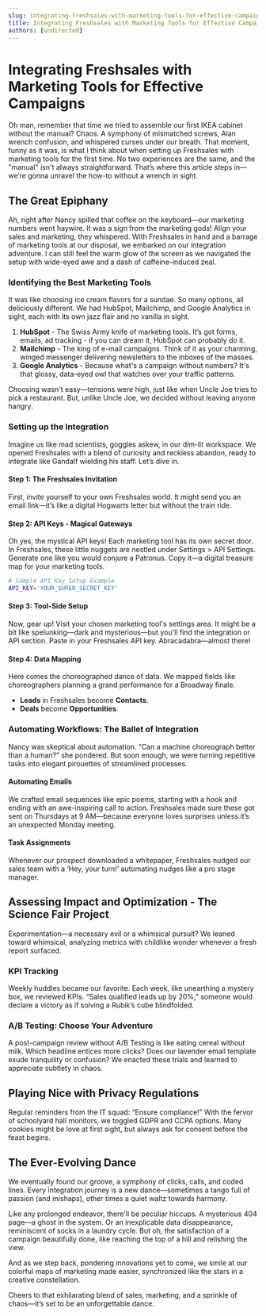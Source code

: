 ```yaml
---
slug: integrating-freshsales-with-marketing-tools-for-effective-campaigns
title: Integrating Freshsales with Marketing Tools for Effective Campaigns
authors: [undirected]
---
```



# Integrating Freshsales with Marketing Tools for Effective Campaigns

Oh man, remember that time we tried to assemble our first IKEA cabinet without the manual? Chaos. A symphony of mismatched screws, Alan wrench confusion, and whispered curses under our breath. That moment, funny as it was, is what I think about when setting up Freshsales with marketing tools for the first time. No two experiences are the same, and the "manual" isn't always straightforward. That’s where this article steps in—we’re gonna unravel the how-to without a wrench in sight.

## The Great Epiphany

Ah, right after Nancy spilled that coffee on the keyboard—our marketing numbers went haywire. It was a sign from the marketing gods! Align your sales and marketing, they whispered. With Freshsales in hand and a barrage of marketing tools at our disposal, we embarked on our integration adventure. I can still feel the warm glow of the screen as we navigated the setup with wide-eyed awe and a dash of caffeine-induced zeal.

### Identifying the Best Marketing Tools

It was like choosing ice cream flavors for a sundae. So many options, all deliciously different. We had HubSpot, Mailchimp, and Google Analytics in sight, each with its own jazz flair and no vanilla in sight.

1. **HubSpot** - The Swiss Army knife of marketing tools. It’s got forms, emails, ad tracking - if you can dream it, HubSpot can probably do it.
2. **Mailchimp** - The king of e-mail campaigns. Think of it as your charming, winged messenger delivering newsletters to the inboxes of the masses.
3. **Google Analytics** - Because what's a campaign without numbers? It's that glossy, data-eyed owl that watches over your traffic patterns.

Choosing wasn't easy—tensions were high, just like when Uncle Joe tries to pick a restaurant. But, unlike Uncle Joe, we decided without leaving anyone hangry.

### Setting up the Integration

Imagine us like mad scientists, goggles askew, in our dim-lit workspace. We opened Freshsales with a blend of curiosity and reckless abandon, ready to integrate like Gandalf wielding his staff. Let’s dive in.

#### Step 1: The Freshsales Invitation

First, invite yourself to your own Freshsales world. It might send you an email link—it’s like a digital Hogwarts letter but without the train ride.

#### Step 2: API Keys - Magical Gateways

Oh yes, the mystical API keys! Each marketing tool has its own secret door. In Freshsales, these little nuggets are nestled under Settings > API Settings. Generate one like you would conjure a Patronus. Copy it—a digital treasure map for your marketing tools.

```bash
# Sample API Key Setup Example
API_KEY='YOUR_SUPER_SECRET_KEY'
```

#### Step 3: Tool-Side Setup

Now, gear up! Visit your chosen marketing tool's settings area. It might be a bit like spelunking—dark and mysterious—but you'll find the integration or API section. Paste in your Freshsales API key. Abracadabra—almost there!

#### Step 4: Data Mapping

Here comes the choreographed dance of data. We mapped fields like choreographers planning a grand performance for a Broadway finale. 

- **Leads** in Freshsales become **Contacts**.
- **Deals** become **Opportunities**.

### Automating Workflows: The Ballet of Integration

Nancy was skeptical about automation. “Can a machine choreograph better than a human?” she pondered. But soon enough, we were turning repetitive tasks into elegant pirouettes of streamlined processes.

#### Automating Emails

We crafted email sequences like epic poems, starting with a hook and ending with an awe-inspiring call to action. Freshsales made sure these got sent on Thursdays at 9 AM—because everyone loves surprises unless it’s an unexpected Monday meeting.

#### Task Assignments

Whenever our prospect downloaded a whitepaper, Freshsales nudged our sales team with a ‘Hey, your turn!’ automating nudges like a pro stage manager.

## Assessing Impact and Optimization - The Science Fair Project

Experimentation—a necessary evil or a whimsical pursuit? We leaned toward whimsical, analyzing metrics with childlike wonder whenever a fresh report surfaced. 

### KPI Tracking

Weekly huddles became our favorite. Each week, like unearthing a mystery box, we reviewed KPIs. “Sales qualified leads up by 20%,” someone would declare a victory as if solving a Rubik’s cube blindfolded.

### A/B Testing: Choose Your Adventure

A post-campaign review without A/B Testing is like eating cereal without milk. Which headline entices more clicks? Does our lavender email template exude tranquility or confusion? We enacted these trials and learned to appreciate subtlety in chaos.

## Playing Nice with Privacy Regulations

Regular reminders from the IT squad: “Ensure compliance!” With the fervor of schoolyard hall monitors, we toggled GDPR and CCPA options. Many cookies might be love at first sight, but always ask for consent before the feast begins.

## The Ever-Evolving Dance

We eventually found our groove, a symphony of clicks, calls, and coded lines. Every integration journey is a new dance—sometimes a tango full of passion (and mishaps), other times a quiet waltz towards harmony.

Like any prolonged endeavor, there'll be peculiar hiccups. A mysterious 404 page—a ghost in the system. Or an inexplicable data disappearance, reminiscent of socks in a laundry cycle. But oh, the satisfaction of a campaign beautifully done, like reaching the top of a hill and relishing the view.

And as we step back, pondering innovations yet to come, we smile at our colorful maps of marketing made easier, synchronized like the stars in a creative constellation. 

Cheers to that exhilarating blend of sales, marketing, and a sprinkle of chaos—it’s set to be an unforgettable dance.